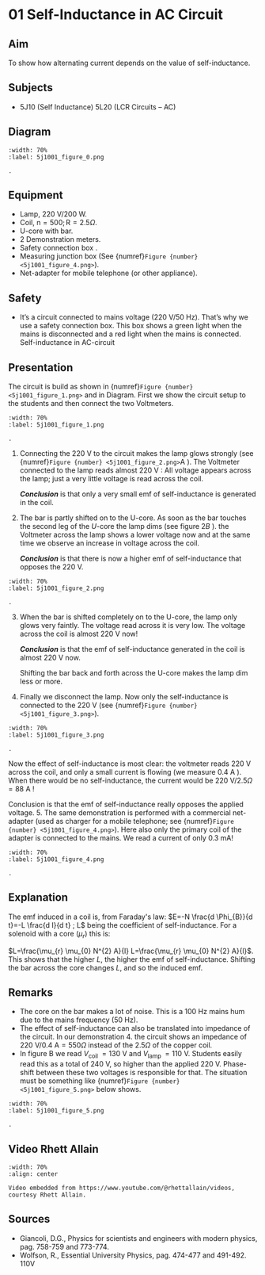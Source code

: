 # 01 Self-Inductance in AC Circuit
  
## Aim   
 To show how alternating current depends on the value of self-inductance.   
  
## Subjects   
* 5J10 (Self Inductance) 5L20 (LCR Circuits – AC)   

## Diagram
   
```{figure} figures/figure_0.png
:width: 70%  
:label: 5j1001_figure_0.png  

. 
```
     
  
## Equipment   
- Lamp, $220\mathrm{~V}/200\mathrm{~W}$.
- Coil, $\mathrm{n}=500 ; \mathrm{R}=2.5 \Omega$.
- U-core with bar.
- 2 Demonstration meters.
- Safety connection box .
- Measuring junction box (See {numref}`Figure {number} <5j1001_figure_4.png>`).
- Net-adapter for mobile telephone (or other appliance).   
  
## Safety   
 
 *  It’s a circuit connected to mains voltage ($220\mathrm{~V}/50\mathrm{~Hz}$). That’s why we use a safety connection box. This box shows a green light when the mains is disconnected and a red light when the mains is connected.  Self-inductance in AC-circuit
    
  
## Presentation   
The circuit is build as shown in {numref}`Figure {number} <5j1001_figure_1.png>` and in Diagram. First we show the circuit setup to the students and then connect the two Voltmeters.
 
```{figure} figures/figure_1.png
:width: 70%  
:label: 5j1001_figure_1.png  

. 
```
1. Connecting the $220 \mathrm{~V}$ to the circuit makes the lamp glows strongly (see {numref}`Figure {number} <5j1001_figure_2.png>`A ). The Voltmeter connected to the lamp reads almost $220 \mathrm{~V}$ : All voltage appears across the lamp; just a very little voltage is read across the coil.

    ***Conclusion*** is that only a very small emf of self-inductance is generated in the coil. 

2. The bar is partly shifted on to the U-core. As soon as the bar touches the second leg of the $U$-core the lamp dims (see figure $2 B$ ). the Voltmeter across the lamp shows a lower voltage now and at the same time we observe an increase in voltage across the coil.

    ***Conclusion*** is that there is now a higher emf of self-inductance that opposes the $220 \mathrm{~V}$.
```{figure} figures/figure_2.png
:width: 70%  
:label: 5j1001_figure_2.png  

. 
```

3. When the bar is shifted completely on to the U-core, the lamp only glows very faintly. The voltage read across it is very low. The voltage across the coil is almost $220 \mathrm{~V}$ now!

    ***Conclusion*** is that the emf of self-inductance generated in the coil is almost $220 \mathrm{~V}$ now.

    Shifting the bar back and forth across the U-core makes the lamp dim less or more.

4. Finally we disconnect the lamp. Now only the self-inductance is connected to the $220 \mathrm{~V}$ (see {numref}`Figure {number} <5j1001_figure_3.png>`). 
```{figure} figures/figure_3.png
:width: 70%  
:label: 5j1001_figure_3.png  

. 
```
Now the effect of self-inductance is most clear: the voltmeter reads $220 \mathrm{~V}$ across the coil, and only a small current is flowing (we measure $0.4 \mathrm{~A}$ ). When there would be no self-inductance, the current would be $220 \mathrm{~V} / 2.5 \Omega=88 \mathrm{~A}$ !

Conclusion is that the emf of self-inductance really opposes the applied voltage. 5. The same demonstration is performed with a commercial net-adapter (used as charger for a mobile telephone; see {numref}`Figure {number} <5j1001_figure_4.png>`). Here also only the primary coil of the adapter is connected to the mains. We read a current of only $0.3 \mathrm{~mA}$!
```{figure} figures/figure_4.png
:width: 70%  
:label: 5j1001_figure_4.png  

. 
```
  
## Explanation   
The emf induced in a coil is, from Faraday's law: $E=-N \frac{d \Phi_{B}}{d t}=-L \frac{d I}{d t} ; L$ being the coefficient of self-inductance. For a solenoid with a core $\left(\mu_{r}\right)$ this is:

$L=\frac{\mu_{r} \mu_{0} N^{2} A}{l} L=\frac{\mu_{r} \mu_{0} N^{2} A}{l}$. This shows that the higher $L$, the higher the emf of self-inductance. Shifting the bar across the core changes $L$, and so the induced emf.  
  
## Remarks   
- The core on the bar makes a lot of noise. This is a $100 \mathrm{~Hz}$ mains hum due to the mains frequency $(50 \mathrm{~Hz})$.
- The effect of self-inductance can also be translated into impedance of the circuit. In our demonstration 4. the circuit shows an impedance of $220 \mathrm{~V} / 0.4 \mathrm{~A}=550 \Omega$ instead of the $2.5 \Omega$ of the copper coil.
- In figure B we read $V_{\text {coil }}=130 \mathrm{~V}$ and $V_{\text {lamp }}=110 \mathrm{~V}$. Students easily read this as a total of $240 \mathrm{~V}$, so higher than the applied $220 \mathrm{~V}$. Phase-shift between these two voltages is responsible for that. The situation must be something like {numref}`Figure {number} <5j1001_figure_5.png>` below shows.

```{figure} figures/figure_5.png
:width: 70%  
:label: 5j1001_figure_5.png  

.
```

## Video Rhett Allain
```{iframe} https://www.youtube.com/watch?v=J2epiOv40Oo
:width: 70%
:align: center

Video embedded from https://www.youtube.com/@rhettallain/videos, courtesy Rhett Allain.
```

## Sources
 *  Giancoli, D.G., Physics for scientists and engineers with modern physics, pag. 758-759 and 773-774. 
 *  Wolfson, R., Essential University Physics, pag. 474-477 and 491-492.  110V
 
